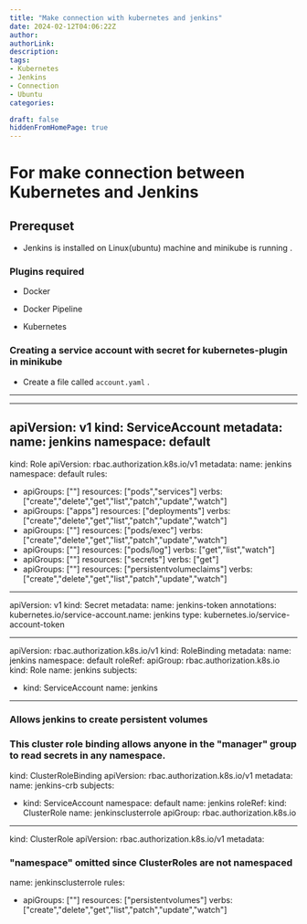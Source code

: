 ```yaml
---
title: "Make connection with kubernetes and jenkins"
date: 2024-02-12T04:06:22Z
author:
authorLink:
description:
tags:
- Kubernetes
- Jenkins
- Connection
- Ubuntu
categories:

draft: false
hiddenFromHomePage: true
---
```


# For make connection between Kubernetes and Jenkins

## Prerequset 

* Jenkins is installed on Linux(ubuntu) machine and minikube is running .

### Plugins required 

* Docker

* Docker Pipeline

* Kubernetes

### Creating a service account with secret for kubernetes-plugin in minikube

* Create a file called `account.yaml` .

---

---
apiVersion: v1
kind: ServiceAccount
metadata:
  name: jenkins
  namespace: default
---

kind: Role
apiVersion: rbac.authorization.k8s.io/v1
metadata:
  name: jenkins
  namespace: default
rules:
- apiGroups: [""]
  resources: ["pods","services"]
  verbs: ["create","delete","get","list","patch","update","watch"]
- apiGroups: ["apps"]
  resources: ["deployments"]
  verbs: ["create","delete","get","list","patch","update","watch"]
- apiGroups: [""]
  resources: ["pods/exec"]
  verbs: ["create","delete","get","list","patch","update","watch"]
- apiGroups: [""]
  resources: ["pods/log"]
  verbs: ["get","list","watch"]
- apiGroups: [""]
  resources: ["secrets"]
  verbs: ["get"]
- apiGroups: [""]
  resources: ["persistentvolumeclaims"]
  verbs: ["create","delete","get","list","patch","update","watch"]
 
---
apiVersion: v1
kind: Secret
metadata:
  name: jenkins-token
  annotations:
    kubernetes.io/service-account.name: jenkins
type: kubernetes.io/service-account-token

---
apiVersion: rbac.authorization.k8s.io/v1
kind: RoleBinding
metadata:
  name: jenkins
  namespace: default
roleRef:
  apiGroup: rbac.authorization.k8s.io
  kind: Role
  name: jenkins
subjects:
- kind: ServiceAccount
  name: jenkins
---
### Allows jenkins to create persistent volumes
### This cluster role binding allows anyone in the "manager" group to read secrets in any namespace.
kind: ClusterRoleBinding
apiVersion: rbac.authorization.k8s.io/v1
metadata:
  name: jenkins-crb
subjects:
- kind: ServiceAccount
  namespace: default
  name: jenkins
roleRef:
  kind: ClusterRole
  name: jenkinsclusterrole
  apiGroup: rbac.authorization.k8s.io
---
kind: ClusterRole
apiVersion: rbac.authorization.k8s.io/v1
metadata:
  ### "namespace" omitted since ClusterRoles are not namespaced
  name: jenkinsclusterrole
rules:
- apiGroups: [""]
  resources: ["persistentvolumes"]
  verbs: ["create","delete","get","list","patch","update","watch"]